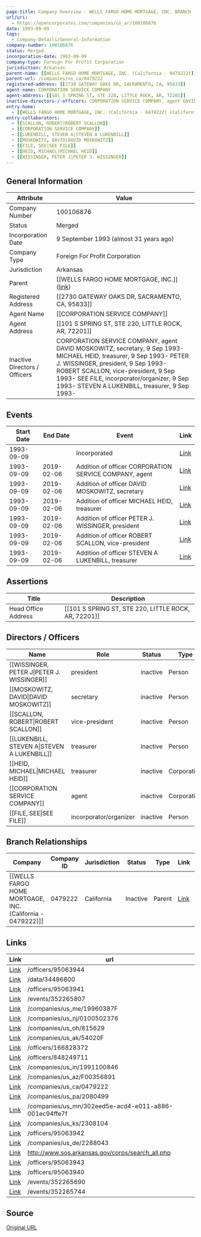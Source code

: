 ```yaml
---
page-title: Company Overview - WELLS FARGO HOME MORTGAGE, INC. BRANCH (Arkansas - 100106876)
url/uri:
  - https://opencorporates.com/companies/us_ar/100106876
date: 1993-09-09
tags:
  - Company-Details/General-Information
company-number: 100106876
status: Merged
incorporation-date: 1993-09-09
company-type: Foreign For Profit Corporation
jurisdiction: Arkansas
parent-name: [[WELLS FARGO HOME MORTGAGE, INC. (California - 0479222)]]
parent-url: /companies/us_ca/0479222
registered-address: [[2730 GATEWAY OAKS DR, SACRAMENTO, CA, 95833]]
agent-name: CORPORATION SERVICE COMPANY
agent-address: [[101 S SPRING ST, STE 220, LITTLE ROCK, AR, 72201]]
inactive-directors-/-officers: CORPORATION SERVICE COMPANY, agent DAVID MOSKOWITZ, secretary,  9 Sep 1993- MICHAEL HEID, treasurer,  9 Sep 1993- PETER J. WISSINGER, president,  9 Sep 1993- ROBERT SCALLON, vice-president,  9 Sep 1993- SEE FILE, incorporator/organizer,  9 Sep 1993- STEVEN A LUKENBILL, treasurer,  9 Sep 1993-
entry-home:
  - [[WELLS FARGO HOME MORTGAGE, INC. (California - 0479222) (California)]]
entry-collaborators:
  - [[SCALLON, ROBERT|ROBERT SCALLON]]
  - [[CORPORATION SERVICE COMPANY]]
  - [[LUKENBILL, STEVEN A|STEVEN A LUKENBILL]]
  - [[MOSKOWITZ, DAVID|DAVID MOSKOWITZ]]
  - [[FILE, SEE|SEE FILE]]
  - [[HEID, MICHAEL|MICHAEL HEID]]
  - [[WISSINGER, PETER J|PETER J. WISSINGER]]
---
```


## General Information
| Attribute          | Value                                       |
|--------------------|---------------------------------------------|
| Company Number     | 100106876                                   |
| Status             | Merged                                      |
| Incorporation Date | 9 September 1993 (almost 31 years ago)      |
| Company Type       | Foreign For Profit Corporation              |
| Jurisdiction       | Arkansas                                    |
| Parent             | [[WELLS FARGO HOME MORTGAGE, INC.]] ([link](/companies/us_ca/0479222)) |
| Registered Address | [[2730 GATEWAY OAKS DR, SACRAMENTO, CA, 95833]] |
| Agent Name         | [[CORPORATION SERVICE COMPANY]]             |
| Agent Address      | [[101 S SPRING ST, STE 220, LITTLE ROCK, AR, 72201]] |
| Inactive Directors / Officers | CORPORATION SERVICE COMPANY, agent DAVID MOSKOWITZ, secretary,  9 Sep 1993- MICHAEL HEID, treasurer,  9 Sep 1993- PETER J. WISSINGER, president,  9 Sep 1993- ROBERT SCALLON, vice-president,  9 Sep 1993- SEE FILE, incorporator/organizer,  9 Sep 1993- STEVEN A LUKENBILL, treasurer,  9 Sep 1993- |

## Events

| Start Date | End Date   | Event                                                   | Link |
|------------|------------|-------------------------------------------------------|------|
| 1993-09-09 |            | Incorporated                                            | [Link](https://opencorporates.com/events/352265822) |
| 1993-09-09 | 2019-02-06 | Addition of officer CORPORATION SERVICE COMPANY, agent  | [Link](https://opencorporates.com/events/352265807) |
| 1993-09-09 | 2019-02-06 | Addition of officer DAVID MOSKOWITZ, secretary          | [Link](https://opencorporates.com/events/352265711) |
| 1993-09-09 | 2019-02-06 | Addition of officer MICHAEL HEID, treasurer             | [Link](https://opencorporates.com/events/352265786) |
| 1993-09-09 | 2019-02-06 | Addition of officer PETER J. WISSINGER, president       | [Link](https://opencorporates.com/events/352265690) |
| 1993-09-09 | 2019-02-06 | Addition of officer ROBERT SCALLON, vice-president      | [Link](https://opencorporates.com/events/352265744) |
| 1993-09-09 | 2019-02-06 | Addition of officer STEVEN A LUKENBILL, treasurer       | [Link](https://opencorporates.com/events/352265765) |

## Assertions
| Title               | Description                                             |
|---------------------|---------------------------------------------------------|
| Head Office Address | [[101 S SPRING ST, STE 220, LITTLE ROCK, AR, 72201]]    |

## Directors / Officers
| Name                 | Role            | Status     | Type        | Link |
|----------------------|-----------------|------------|-------------|------|
| [[WISSINGER, PETER J\|PETER J. WISSINGER]] | president       | inactive   | Person      | [Link](https://opencorporates.com/officers/95063940) |
| [[MOSKOWITZ, DAVID\|DAVID MOSKOWITZ]] | secretary       | inactive   | Person      | [Link](https://opencorporates.com/officers/95063941) |
| [[SCALLON, ROBERT\|ROBERT SCALLON]] | vice-president  | inactive   | Person      | [Link](https://opencorporates.com/officers/95063942) |
| [[LUKENBILL, STEVEN A\|STEVEN A LUKENBILL]] | treasurer       | inactive   | Person      | [Link](https://opencorporates.com/officers/95063943) |
| [[HEID, MICHAEL\|MICHAEL HEID]] | treasurer       | inactive   | Corporation | [Link](https://opencorporates.com/officers/95063944) |
| [[CORPORATION SERVICE COMPANY]] | agent           | inactive   | Corporation | [Link](https://opencorporates.com/officers/166828372) |
| [[FILE, SEE\|SEE FILE]] | incorporator/organizer | inactive   | Person      | [Link](https://opencorporates.com/officers/848249711) |

## Branch Relationships
| Company                       | Company ID            | Jurisdiction         | Status   | Type       | Link                                | Start Date   | End Date     | Statement Link                      |
|--------------------------------|----------------------|----------------------|----------|------------|-------------------------------------|--------------|--------------|-------------------------------------|
| [[WELLS FARGO HOME MORTGAGE, INC. (California - 0479222)]] | 0479222              | California           | Inactive | Parent     | [Link](https://opencorporates.com/companies/us_ca/0479222) | 13 Oct 1964  | 5 May 2004   | [Statement](https://opencorporates.com/statements/15187989) |

## Links
| Link   | url                            
|--------|--------------------------------|
| [Link](/officers/95063944) |/officers/95063944            |
| [Link](/data/34486800) |/data/34486800                |
| [Link](/officers/95063941) |/officers/95063941            |
| [Link](/events/352265807) |/events/352265807             |
| [Link](/companies/us_me/19960387F) |/companies/us_me/19960387F    |
| [Link](/companies/us_nj/0100502376) |/companies/us_nj/0100502376   |
| [Link](/companies/us_oh/815629) |/companies/us_oh/815629       |
| [Link](/companies/us_ak/54020F) |/companies/us_ak/54020F       |
| [Link](/officers/166828372) |/officers/166828372           |
| [Link](/officers/848249711) |/officers/848249711           |
| [Link](/companies/us_in/1991100846) |/companies/us_in/1991100846   |
| [Link](/companies/us_az/F00356891) |/companies/us_az/F00356891    |
| [Link](/companies/us_ca/0479222) |/companies/us_ca/0479222      |
| [Link](/companies/us_pa/2080499) |/companies/us_pa/2080499      |
| [Link](/companies/us_mn/302eed5e-acd4-e011-a886-001ec94ffe7f) |/companies/us_mn/302eed5e-acd4-e011-a886-001ec94ffe7f|
| [Link](/companies/us_ks/2308104) |/companies/us_ks/2308104      |
| [Link](/officers/95063942) |/officers/95063942            |
| [Link](/companies/us_de/2288043) |/companies/us_de/2288043      |
| [Link](http://www.sos.arkansas.gov/corps/search_all.php) |http://www.sos.arkansas.gov/corps/search_all.php|
| [Link](/officers/95063943) |/officers/95063943            |
| [Link](/officers/95063940) |/officers/95063940            |
| [Link](/events/352265690) |/events/352265690             |
| [Link](/events/352265744) |/events/352265744             |

## Source
[Original URL](https://opencorporates.com/companies/us_ar/100106876)
